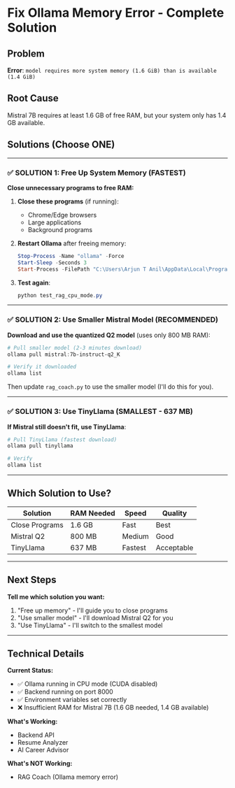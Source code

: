 # Fix Ollama Memory Error - Complete Solution

## Problem
**Error**: `model requires more system memory (1.6 GiB) than is available (1.4 GiB)`

## Root Cause
Mistral 7B requires at least 1.6 GB of free RAM, but your system only has 1.4 GB available.

## Solutions (Choose ONE)

---

### ✅ SOLUTION 1: Free Up System Memory (FASTEST)

**Close unnecessary programs to free RAM:**

1. **Close these programs** (if running):
   - Chrome/Edge browsers
   - Large applications
   - Background programs

2. **Restart Ollama** after freeing memory:
   ```powershell
   Stop-Process -Name "ollama" -Force
   Start-Sleep -Seconds 3
   Start-Process -FilePath "C:\Users\Arjun T Anil\AppData\Local\Programs\Ollama\ollama.exe" -ArgumentList "serve"
   ```

3. **Test again**:
   ```powershell
   python test_rag_cpu_mode.py
   ```

---

### ✅ SOLUTION 2: Use Smaller Mistral Model (RECOMMENDED)

**Download and use the quantized Q2 model** (uses only 800 MB RAM):

```powershell
# Pull smaller model (2-3 minutes download)
ollama pull mistral:7b-instruct-q2_K

# Verify it downloaded
ollama list
```

Then update `rag_coach.py` to use the smaller model (I'll do this for you).

---

### ✅ SOLUTION 3: Use TinyLlama (SMALLEST - 637 MB)

**If Mistral still doesn't fit, use TinyLlama**:

```powershell
# Pull TinyLlama (fastest download)
ollama pull tinyllama

# Verify
ollama list
```

---

## Which Solution to Use?

| Solution | RAM Needed | Speed | Quality |
|----------|-----------|-------|---------|
| Close Programs | 1.6 GB | Fast | Best |
| Mistral Q2 | 800 MB | Medium | Good |
| TinyLlama | 637 MB | Fastest | Acceptable |

---

## Next Steps

**Tell me which solution you want:**

1. "Free up memory" - I'll guide you to close programs
2. "Use smaller model" - I'll download Mistral Q2 for you
3. "Use TinyLlama" - I'll switch to the smallest model

---

## Technical Details

**Current Status:**
- ✅ Ollama running in CPU mode (CUDA disabled)
- ✅ Backend running on port 8000
- ✅ Environment variables set correctly
- ❌ Insufficient RAM for Mistral 7B (1.6 GB needed, 1.4 GB available)

**What's Working:**
- Backend API
- Resume Analyzer
- AI Career Advisor

**What's NOT Working:**
- RAG Coach (Ollama memory error)

